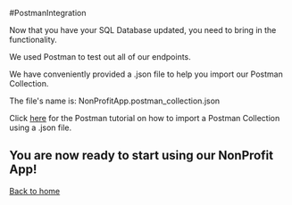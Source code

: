 #PostmanIntegration

Now that you have your SQL Database updated, you need to bring in the functionality.

We used Postman to test out all of our endpoints.

We have conveniently provided a .json file to help you import our Postman Collection.

The file's name is:
NonProfitApp.postman_collection.json

Click [here](https://learning.postman.com/docs/getting-started/importing-and-exporting-data/#importing-postman-data) for the Postman tutorial on how to import a Postman Collection using a .json file.


You are now ready to start using our NonProfit App!
---

[Back to home](../../README.md)

